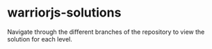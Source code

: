 # warriorjs-solutions

Navigate through the different branches of the repository to view the solution for each level.